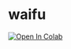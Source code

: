 # waifu


[![Open In Colab](https://colab.research.google.com/assets/colab-badge.svg)](https://colab.research.google.com/github/android-iceland/waifu/blob/main/blender_bot_api.ipynb)


